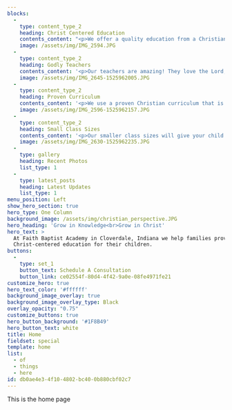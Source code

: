 ```yaml
---
blocks:
  - 
    type: content_type_2
    heading: Christ Centered Education
    contents_content: "<p>We offer a quality education from a Christian perspective that shares your values. If you love Jesus and want to raise your children in an environment where their faith is encouraged and developed in every aspect of school - you'll love Faith Baptist Academy.</p>"
    image: /assets/img/IMG_2594.JPG
  - 
    type: content_type_2
    heading: Godly Teachers
    contents_content: '<p>Our teachers are amazing! They love the Lord, and they love teaching children. Your child will have a teacher that prays with him and for him. Our desire is to help you "<i>bring them up in the nurture and admonition of the Lord</i>."</p>'
    image: /assets/img/IMG_2645-1525962005.JPG
  - 
    type: content_type_2
    heading: Proven Curriculum
    contents_content: '<p>We use a proven Christian curriculum that is being used all over the nation.&nbsp; <b>Your kids are not an experiment.</b> The curriculum we use has been used successfully for decades by hundreds of thousands of students around the world.<br></p>'
    image: /assets/img/IMG_2596-1525962157.JPG
  - 
    type: content_type_2
    heading: Small Class Sizes
    contents_content: '<p>Our smaller class sizes will give your child a unique opportunity to receive more personal attention for their educational experience.<br></p>'
    image: /assets/img/IMG_2630-1525962235.JPG
  - 
    type: gallery
    heading: Recent Photos
    list_type: 1
  - 
    type: latest_posts
    heading: Latest Updates
    list_type: 1
menu_position: Left
show_hero_section: true
hero_type: One Column
background_image: /assets/img/christian_perspective.JPG
hero_heading: 'Grow in Knowledge<br>Grow in Christ'
hero_text: >
  At Faith Baptist Academy in Cloverdale, Indiana we help families provide a safe, sound and
  Christ-centered education for their children.
buttons:
  - 
    type: set_1
    button_text: Schedule A Consultation
    button_link: ce02554f-80d4-4f42-9a0e-08fe4971fe21
customize_hero: true
hero_text_color: '#ffffff'
background_image_overlay: true
background_image_overlay_type: Black
overlay_opacity: "0.75"
customize_buttons: true
hero_button_background: '#1F8B49'
hero_button_text: white
title: Home
fieldset: special
template: home
list:
  - of
  - things
  - here
id: db0ae4e3-4f10-4802-bc40-0b880cbf02c7
---
```

This is the home page
